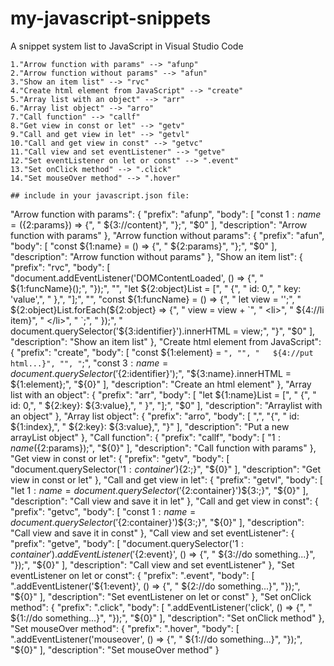 # my-javascript-snippets
A snippet system list to JavaScript in Visual Studio Code
```
1."Arrow function with params" --> "afunp"
2."Arrow function without params" --> "afun"
3."Show an item list" --> "rvc"
4."Create html element from JavaScript" --> "create"
5."Array list with an object" --> "arr"
6."Array list object" --> "arro"
7."Call function" --> "callf"
8."Get view in const or let" --> "getv"
9."Call and get view in let" --> "getvl"
10."Call and get view in const" --> "getvc"
11."Call view and set eventListener" --> "getve"
12."Set eventListener on let or const" --> ".event"
13."Set onClick method" --> ".click"
14."Set mouseOver method" --> ".hover"

## include in your javascript.json file:
```
"Arrow function with params": {
	"prefix": "afunp",
	"body": [
		"const ${1:name} = (${2:params}) => {",
		"   ${3://content}",
		"};",
		"$0"
	],
	"description": "Arrow function with params"
},
"Arrow function without params": {
	"prefix": "afun",
	"body": [
		"const ${1:name} = () => {",
		"   ${2:params}",
		"};",
		"$0"
	],
	"description": "Arrow function without params"
},
"Show an item list": {
	"prefix": "rvc",
	"body": [
		"document.addEventListener('DOMContentLoaded', () => {",
		"   ${1:funcName}();",
		"});",
		"",
		"let ${2:object}List = [",
		"   {",
		"      id: 0,",
		"      key: 'value',",
		"   },",
		"];",
		"",
		"const ${1:funcName} = () => {",
		"   let view = '';",
		"   ${2:object}List.forEach(${2:object} => {",
		"      view = view + `",
		"         <li>",
		"            ${4://li item}",
		"         </li>",
		"      `;",
		"   });",
		"   document.querySelector('${3:identifier}').innerHTML = view;",
		"}",
		"$0"
	],
	"description": "Show an item list"
},
"Create html element from JavaScript": {
	"prefix": "create",
	"body": [
		"const ${1:element} = `",
		"",
		"   ${4://put html...}",
		"",
		"`;",
		"const ${3:name} = document.querySelector('${2:identifier}');",
		"${3:name}.innerHTML = ${1:element};",
		"${0}"
	],
	"description": "Create an html element"
},
"Array list with an object": {
	"prefix": "arr",
	"body": [
		"let ${1:name}List = [",
		"   {",
		"      id: 0,",
		"      ${2:key}: ${3:value},",
		"   }",
		"];",
		"$0"
	],
	"description": "Arraylist with an object"
},
"Array list object": {
	"prefix": "arro",
	"body": [
		",",
		"{",
		"   id: ${1:index},",
		"   ${2:key}: ${3:value},",
		"}"
	],
	"description": "Put a new arrayList object"
},
"Call function": {
	"prefix": "callf",
	"body": [
		"${1:name}(${2:params});",
		"${0}"
	],
	"description": "Call function with params"
},
"Get view in const or let": {
	"prefix": "getv",
	"body": [
		"document.querySelector('${1:container}')${2:;}",
		"${0}"
	],
	"description": "Get view in const or let"
},
"Call and get view in let": {
	"prefix": "getvl",
	"body": [
		"let ${1:name} = document.querySelector('${2:container}')${3:;}",
		"${0}"
	],
	"description": "Call view and save it in let"
},
"Call and get view in const": {
	"prefix": "getvc",
	"body": [
		"const ${1:name} = document.querySelector('${2:container}')${3:;}",
		"${0}"
	],
	"description": "Call view and save it in const"
},
"Call view and set eventListener": {
	"prefix": "getve",
	"body": [
		"document.querySelector('${1:container}').addEventListener('${2:event}', () => {",
		"   ${3://do something...}",
		"});",
		"${0}"
	],
	"description": "Call view and set eventListener"
},
"Set eventListener on let or const": {
	"prefix": ".event",
	"body": [
		".addEventListener('${1:event}', () => {",
		"   ${2://do something...}",
		"});",
		"${0}"
	],
	"description": "Set eventListener on let or const"
},
"Set onClick method": {
	"prefix": ".click",
	"body": [
		".addEventListener('click', () => {",
		"   ${1://do something...}",
		"});",
		"${0}"
	],
	"description": "Set onClick method"
},
"Set mouseOver method": {
	"prefix": ".hover",
	"body": [
		".addEventListener('mouseover', () => {",
		"   ${1://do something...}",
		"});",
		"${0}"
	],
	"description": "Set mouseOver method"
}
```
